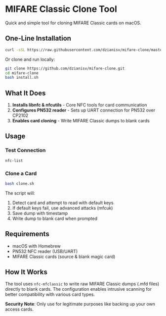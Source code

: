 # MIFARE Classic Clone Tool

Quick and simple tool for cloning MIFARE Classic cards on macOS.


## One-Line Installation

```bash
curl -sSL https://raw.githubusercontent.com/dzianisv/mifare-clone/master/install.sh | bash
```

Or clone and run locally:

```bash
git clone https://github.com/dzianisv/mifare-clone.git
cd mifare-clone
bash install.sh
```

## What It Does

1. **Installs libnfc & nfcutils** - Core NFC tools for card communication
2. **Configures PN532 reader** - Sets up UART connection for PN532 over CP2102
3. **Enables card cloning** - Write MIFARE Classic dumps to blank cards

## Usage

### Test Connection
```bash
nfc-list
```

### Clone a Card
```bash
bash clone.sh
```

The script will:
1. Detect card and attempt to read with default keys
2. If default keys fail, use advanced attacks (mfcuk)
3. Save dump with timestamp
4. Write dump to blank card when prompted

## Requirements

- macOS with Homebrew
- PN532 NFC reader (USB/UART)
- MIFARE Classic cards (source & blank magic card)

## How It Works

The tool uses `nfc-mfclassic` to write raw MIFARE Classic dumps (.mfd files) directly to blank cards. The configuration enables intrusive scanning for better compatibility with various card types.

**Security Note**: Only use for legitimate purposes like backing up your own access cards.